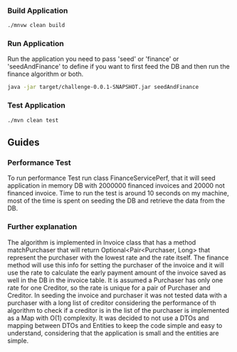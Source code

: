 ### Build Application
```bash
./mnvw clean build
```
### Run Application
Run the application you need to pass 'seed' or 'finance' or 'seedAndFinance' to define if you want to first feed the DB and then run the finance algorithm or both.
```bash
java -jar target/challenge-0.0.1-SNAPSHOT.jar seedAndFinance
```
### Test Application
```bash
./mvn clean test
```
## Guides
### Performance Test
To run performance Test run class FinanceServicePerf, that it will seed application in memory DB with 2000000 financed invoices and 20000 not financed invoice.
Time to run the test is around 10 seconds on my machine, most of the time is spent on seeding the DB and retrieve the data from the DB.

### Further explanation
The algorithm is implemented in Invoice class that has a method matchPurchaser that will return Optional<Pair<Purchaser, Long>
that represent the purchaser with the lowest rate and the rate itself. The finance method will use this info for setting
the purchaser of the invoice and it will use the rate to calculate the early payment amount of the invoice
saved as well in the DB in the invoice table.
It is assumed a Purchaser has only one rate for one Creditor, so the rate is unique for a pair of Purchaser and Creditor.
In seeding the invoice and purchaser it was not tested data with a purchaser with a long list of creditor considering
the performance of th algorithm to check if a creditor is in the list of the purchaser is implemented as a Map with O(1) complexity.
It was decided to not use a DTOs and mapping between DTOs and Entities to keep the code simple and easy to understand,
considering that the application is small and the entities are simple.